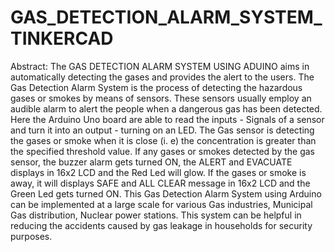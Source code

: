 # GAS_DETECTION_ALARM_SYSTEM_TINKERCAD
Abstract: The GAS DETECTION ALARM SYSTEM USING ADUINO aims in automatically detecting the gases and provides the alert to the users. The Gas Detection Alarm System is the process of detecting the hazardous gases or smokes by means of sensors. These sensors usually employ an audible alarm to alert the people when a dangerous gas has been detected. Here the Arduino Uno board are able to read the inputs - Signals of a sensor and turn it into an output - turning on an LED. The Gas sensor is detecting the gases or smoke when it is close (i. e) the concentration is greater than the specified threshold value. If any gases or smokes detected by the gas sensor, the buzzer alarm gets turned ON, the ALERT and EVACUATE displays in 16x2 LCD and the Red Led will glow. If the gases or smoke is away, it will displays SAFE and ALL CLEAR message in 16x2 LCD and the Green Led gets turned ON. This Gas Detection Alarm System using Arduino can be implemented at a large scale for various Gas industries, Municipal Gas distribution, Nuclear power stations. This system can be helpful in reducing the accidents caused by gas leakage in households for security purposes.
